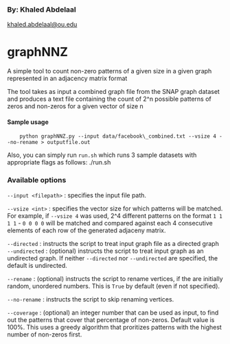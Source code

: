 ### By: Khaled Abdelaal
khaled.abdelaal@ou.edu

# graphNNZ
A simple tool to count non-zero patterns of a given size in a given graph represented in an adjacency matrix format


The tool takes as input a combined graph file from the SNAP graph dataset and produces a text file containing the count of 2^n possible patterns of zeros and non-zeros for a given vector of size n 

#### Sample usage

        python graphNNZ.py --input data/facebook\_combined.txt --vsize 4 --no-rename > outputfile.out

Also, you can simply run `run.sh` which runs 3 sample datasets with appropriate flags as follows:
        ./run.sh

### Available options

`--input <filepath>` : specifies the input file path.

`--vsize <int>` : specifies the vector size for which patterns will be matched. For example, if `--vsize 4` was used, 2^4 different patterns on the format `1 1 1 1` - `0 0 0 0` will be matched and compared against each 4 consecutive elements of each row of the generated adjaceny matrix.

`--directed` : instructs the script to treat input graph file as a directed graph
`--undirected` : (optional) instructs the script to treat input graph as an undirected graph. If neither `--directed` nor `--undirected` are specified, the default is undirected.

`--rename` : (optional) instructs the script to rename vertices, if the are initially random, unordered numbers. This is `True` by default (even if not specified).

`--no-rename` : instructs the script to skip renaming vertices. 

`--coverage` : (optional) an integer number that can be used as input, to find out the patterns that cover that percentage of non-zeros. Default value is 100%. This uses a greedy algorithm that proritizes patterns with the highest number of non-zeros first. 
